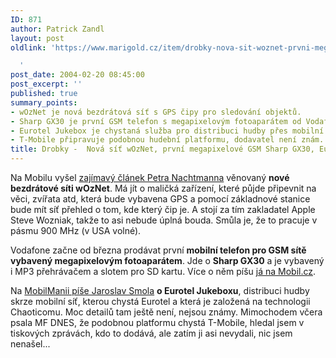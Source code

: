 ```yaml
---
ID: 871
author: Patrick Zandl
layout: post
oldlink: 'https://www.marigold.cz/item/drobky-nova-sit-woznet-prvni-megapixelove-gsm-sharp-gx30-eurotel-jukebox

  '
post_date: 2004-02-20 08:45:00
post_excerpt: ''
published: true
summary_points:
- wOzNet je nová bezdrátová síť s GPS čipy pro sledování objektů.
- Sharp GX30 je první GSM telefon s megapixelovým fotoaparátem od Vodafonu.
- Eurotel Jukebox je chystaná služba pro distribuci hudby přes mobilní síť.
- T-Mobile připravuje podobnou hudební platformu, dodavatel není znám.
title: Drobky -  Nová síť wOzNet, první megapixelové GSM Sharp GX30, Eurotel Jukebox
---
```


<p>
Na Mobilu vyšel <A href="http://mobil.idnes.cz/mobilni_komunikace/mobilni_technologie/woznet040220.html" target=_blank>zajímavý článek Petra Nachtmanna</A> věnovaný <STRONG>nové bezdrátové síti wOzNet</STRONG>. Má jít o maličká zařízení, které půjde připevnit na věci, zvířata atd, která bude vybavena GPS a pomocí základnové stanice bude mít síť přehled o tom, kde který čip je. A stojí za tím zakladatel Apple Steve Wozniak, takže to asi nebude úplná bouda. Smůla je, že to pracuje v pásmu 900 MHz (v USA volné). </p>

<p>
Vodafone začne od března prodávat první <STRONG>mobilní telefon pro GSM sítě vybavený megapixelovým fotoaparátem</STRONG>. Jde o <STRONG>Sharp GX30</STRONG> a je vybavený i MP3 přehrávačem a slotem pro SD kartu. Více o něm píšu <A href="http://mobil.idnes.cz/aktuality/SharpGX30040219.html" target=_blank>já na Mobil.cz</A>.</p>

<p>
Na <A href="http://www.mobilmania.cz/Operatori/Ar.asp?ARI=106612&amp;CAI=2114" target=_blank>MobilManii píše Jaroslav Smola</A> <STRONG>o Eurotel Jukeboxu</STRONG>, distribuci hudby skrze mobilní síť, kterou chystá Eurotel a která je založená na technologii Chaoticomu. Moc detailů tam ještě není, nejsou známy. Mimochodem včera psala MF DNES, že podobnou platformu chystá T-Mobile, hledal jsem v tiskových zprávách, kdo to dodává, ale zatím ji asi nevydali, nic jsem nenašel...</p>
